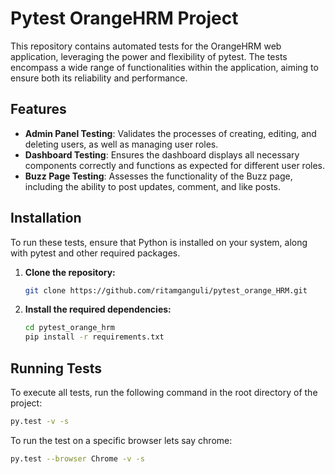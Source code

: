 # Pytest OrangeHRM Project

This repository contains automated tests for the OrangeHRM web application, leveraging the power and flexibility of pytest. The tests encompass a wide range of functionalities within the application, aiming to ensure both its reliability and performance.

## Features

- **Admin Panel Testing**: Validates the processes of creating, editing, and deleting users, as well as managing user roles.
- **Dashboard Testing**: Ensures the dashboard displays all necessary components correctly and functions as expected for different user roles.
- **Buzz Page Testing**: Assesses the functionality of the Buzz page, including the ability to post updates, comment, and like posts.

## Installation

To run these tests, ensure that Python is installed on your system, along with pytest and other required packages.

1. **Clone the repository:**
    ```bash
    git clone https://github.com/ritamganguli/pytest_orange_HRM.git
    ```
    
2. **Install the required dependencies:**
    ```bash
    cd pytest_orange_hrm
    pip install -r requirements.txt
    ```

## Running Tests

To execute all tests, run the following command in the root directory of the project:
```bash
py.test -v -s
```

To run the test on a specific browser lets say chrome:
```bash
py.test --browser Chrome -v -s
```

